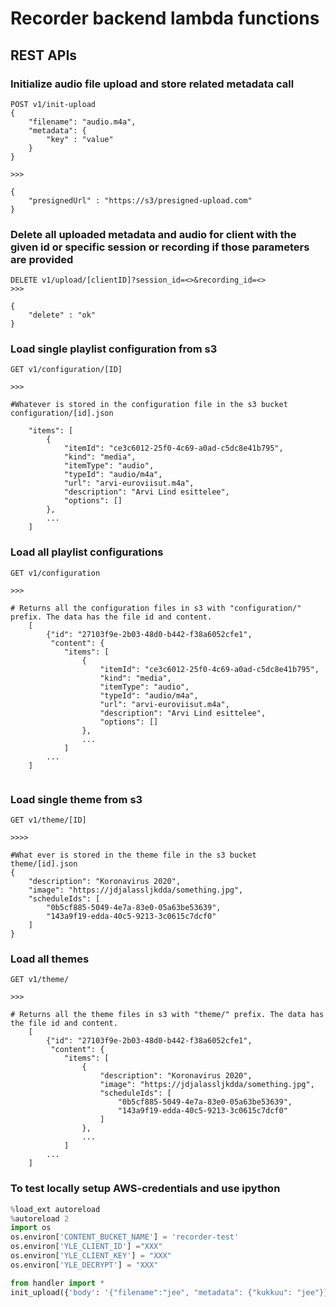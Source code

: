 # Recorder backend lambda functions

## REST APIs

### Initialize audio file upload and store related metadata call

```
POST v1/init-upload 
{
    "filename": "audio.m4a",
    "metadata": {
        "key" : "value"
    }
}

>>>

{
    "presignedUrl" : "https://s3/presigned-upload.com"
}
```

### Delete all uploaded metadata and audio for client with the given id or specific session or recording if those parameters are provided

```
DELETE v1/upload/[clientID]?session_id=<>&recording_id=<>
>>>

{
    "delete" : "ok"
}
```

### Load single playlist configuration from s3

```
GET v1/configuration/[ID]

>>>

#Whatever is stored in the configuration file in the s3 bucket configuration/[id].json

    "items": [
        {
            "itemId": "ce3c6012-25f0-4c69-a0ad-c5dc8e41b795",
            "kind": "media",
            "itemType": "audio",
            "typeId": "audio/m4a",
            "url": "arvi-euroviisut.m4a",
            "description": "Arvi Lind esittelee",
            "options": []
        },
        ...
    ]

```

### Load all playlist configurations

```
GET v1/configuration

>>>

# Returns all the configuration files in s3 with "configuration/" prefix. The data has the file id and content.
    [
        {"id": "27103f9e-2b03-48d0-b442-f38a6052cfe1",
         "content": {
            "items": [
                {
                    "itemId": "ce3c6012-25f0-4c69-a0ad-c5dc8e41b795",
                    "kind": "media",
                    "itemType": "audio",
                    "typeId": "audio/m4a",
                    "url": "arvi-euroviisut.m4a",
                    "description": "Arvi Lind esittelee",
                    "options": []
                },
                ...
            ]
        ...
    ]


```

### Load single theme from s3

```
GET v1/theme/[ID]

>>>>

#What ever is stored in the theme file in the s3 bucket theme/[id].json
{
    "description": "Koronavirus 2020",
    "image": "https://jdjalassljkdda/something.jpg",
    "scheduleIds": [
        "0b5cf885-5049-4e7a-83e0-05a63be53639",
        "143a9f19-edda-40c5-9213-3c0615c7dcf0"
    ]
}

```

### Load all themes

```
GET v1/theme/

>>>

# Returns all the theme files in s3 with "theme/" prefix. The data has the file id and content.
    [
        {"id": "27103f9e-2b03-48d0-b442-f38a6052cfe1",
         "content": {
            "items": [
                {
                    "description": "Koronavirus 2020",
                    "image": "https://jdjalassljkdda/something.jpg",
                    "scheduleIds": [
                        "0b5cf885-5049-4e7a-83e0-05a63be53639",
                        "143a9f19-edda-40c5-9213-3c0615c7dcf0"
                    ]
                },
                ...
            ]
        ...
    ]

```

### To test locally setup AWS-credentials and use ipython

```python
%load_ext autoreload
%autoreload 2
import os  
os.environ['CONTENT_BUCKET_NAME'] = 'recorder-test'
os.environ['YLE_CLIENT_ID'] ="XXX"
os.environ['YLE_CLIENT_KEY'] = "XXX"
os.environ['YLE_DECRYPT'] = "XXX"

from handler import *
init_upload({'body': '{"filename":"jee", "metadata": {"kukkuu": "jee"}}'}, {})

```
